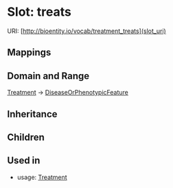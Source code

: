 # Slot: treats




URI: [http://bioentity.io/vocab/treatment_treats](slot_uri)
## Mappings

## Domain and Range

[Treatment](Treatment.md) -> [DiseaseOrPhenotypicFeature](DiseaseOrPhenotypicFeature.md)
## Inheritance

## Children

## Used in

 *  usage: [Treatment](Treatment.md)
